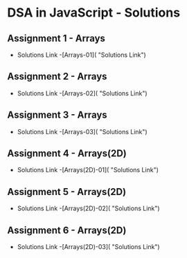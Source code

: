 # DSA in JavaScript - Solutions

## Assignment 1 - Arrays

- Solutions Link -[Arrays-01]( "Solutions Link")

## Assignment 2 - Arrays

- Solutions Link -[Arrays-02]( "Solutions Link")

## Assignment 3 - Arrays

- Solutions Link -[Arrays-03]( "Solutions Link")

## Assignment 4 - Arrays(2D)

- Solutions Link -[Arrays(2D)-01]( "Solutions Link")

## Assignment 5 - Arrays(2D)

- Solutions Link -[Arrays(2D)-02]( "Solutions Link")

## Assignment 6 - Arrays(2D)

- Solutions Link -[Arrays(2D)-03]( "Solutions Link")